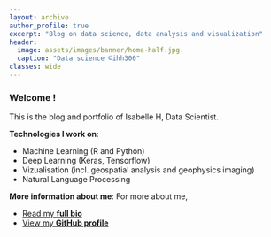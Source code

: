 ```yaml
---
layout: archive
author_profile: true
excerpt: "Blog on data science, data analysis and visualization"
header:
  image: assets/images/banner/home-half.jpg
  caption: "Data science ©ihh300"
classes: wide
---
```

### Welcome !
This is the blog and portfolio of Isabelle H, Data Scientist.

**Technologies I work on**:
- Machine Learning (R and Python)
- Deep Learning (Keras, Tensorflow)
- Vizualisation (incl. geospatial analysis and geophysics imaging)
- Natural Language Processing

**More information about me**:
For more about me, 
- <a href="/about/" style="text-decoration: underline">Read my **full bio**</a>
- <a href="https://github.com/ihh300" style="text-decoration: underline">View my **GitHub profile**</a>

